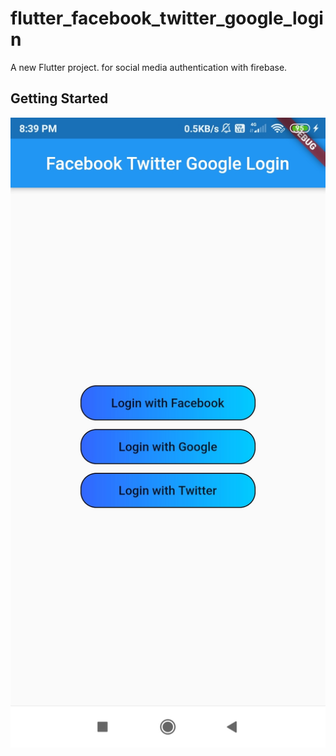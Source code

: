 # flutter_facebook_twitter_google_login

A new Flutter project. for social media authentication with firebase.

## Getting Started

![Image description](https://github.com/Shubham-Narkhede/flutter_facebook_twitter_google_login/blob/master/aaa.jpg)
